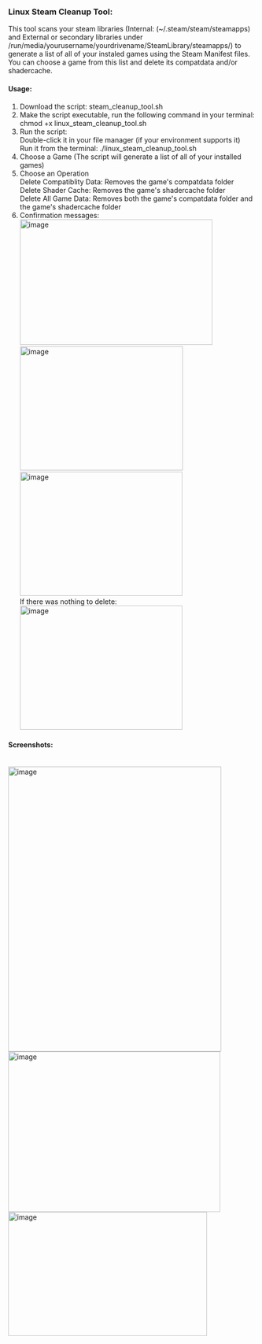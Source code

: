 <h3>Linux Steam Cleanup Tool:</h3>
<p>This tool scans your steam libraries (Internal: (~/.steam/steam/steamapps) and External or secondary libraries under /run/media/yourusername/yourdrivename/SteamLibrary/steamapps/) to generate a list of all of your instaled games using the Steam Manifest files. You can choose a game from this list and delete its compatdata and/or shadercache.</p>

<h4>Usage:</h4>
<ol>
   <li>Download the script: steam_cleanup_tool.sh</li>
   <li>Make the script executable, run the following command in your terminal: <br>
      chmod +x linux_steam_cleanup_tool.sh</li>
   <li>Run the script: <br>
      Double-click it in your file manager (if your environment supports it) <br>
      Run it from the terminal: ./linux_steam_cleanup_tool.sh</li>
   <li>Choose a Game (The script will generate a list of all of your installed games)</li>
   <li>Choose an Operation <br>
   Delete Compatiblity Data: Removes the game's compatdata folder <br>
   Delete Shader Cache: Removes the game's shadercache folder <br>
   Delete All Game Data: Removes both the game's compatdata folder and the game's shadercache folder</li>
   <li>Confirmation messages: <br>
   <img width="391" height="255" alt="image" src="https://github.com/user-attachments/assets/35c87844-bf8b-404b-be05-af776be0a7b4" /> <br>
   <img width="331" height="252" alt="image" src="https://github.com/user-attachments/assets/f02d42a0-b388-4e80-99a2-3d6ddcb5480b" /> <br>
   <img width="330" height="252" alt="image" src="https://github.com/user-attachments/assets/58be638f-7feb-40be-b8fc-80095570b191" /> <br>
   If there was nothing to delete: <br>
   <img width="330" height="252" alt="image" src="https://github.com/user-attachments/assets/1a2b4591-6370-49e0-88ed-8105177d0d06" /></li>
</ol>

<h4>Screenshots:</h4>
<br>
<img width="433" height="579" alt="image" src="https://github.com/user-attachments/assets/b45db549-ae16-423b-801e-47bb1b64ffd2" />
<br>
<img width="431" height="326" alt="image" src="https://github.com/user-attachments/assets/9878d94b-1a46-4e5e-ae4e-a9f917524f3b" />
<br>
<img width="404" height="252" alt="image" src="https://github.com/user-attachments/assets/3a4ab6bb-f54c-4606-a3d1-301a41dc06d9" />
<br>

<br>







